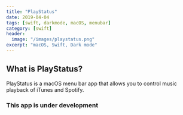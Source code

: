 ```yaml
---
title: "PlayStatus"
date: 2019-04-04
tags: [swift, darkmode, macOS, menubar]
category: [swift]
header:
  image: "/images/playstatus.png"
excerpt: "macOS, Swift, Dark mode"
---
```

## What is PlayStatus?
PlayStatus is a macOS menu bar app that allows you to control music playback of iTunes and Spotify.

### This app is under development
<!-- Rates is a simple macOS app that lives in your menu bar that allows you to quickly convert between currencies of your choice as well as monitor the exchange rates. It uses the fixer.io API to receive the exchange rates of 170 currencies, including Bitcoin, Gold and Silver rates.

The app allows you to choose any of the 170 currencies as your base currency to view the exchange rates. By default the base currency is set to USD. The rates are updated hourly.

You can check out the project on [GitHub](https://github.com/nbolar/Rates).

<div style="width:image width px; font-size:80%; text-align:center;"><img src="{{ site.url }}{{ site.baseurl }}/images/rates_screenshot.png" alt="Darko" width="width" height="height" style="padding-bottom:0.5em;" /></div>

---

<div style="width:image width px; font-size:80%; text-align:center;"><img src="{{ site.url }}{{ site.baseurl }}/images/rates_preview.gif" alt="Darko" width="width" height="height" style="padding-bottom:0.5em;" />Rates in action</div> -->
